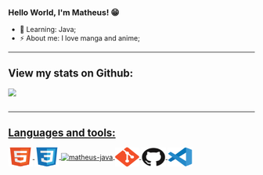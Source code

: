 ###  Hello World, I'm Matheus! 😁

- 🌱 Learning: Java;
- ⚡ About me: I love manga and anime;

<!--
**matheusmoura13/matheusmoura13** is a ✨ _special_ ✨ repository because its `README.md` (this file) appears on your GitHub profile.

Here are some ideas to get you started:

- 🔭 I’m currently working on ...
- 👯 I’m looking to collaborate on ...
- 🤔 I’m looking for help with ...
- 💬 Ask me about ...
- 📫 How to reach me: ...
- 😄 Pronouns: ...
-->
---
## View my stats on Github:
<div>
  <a href="https://github.com/matheusmoura13/matheusmoura13">
    <img align="center" src="https://github-readme-stats.vercel.app/api?username=matheusmoura13&show_icons=true&theme=highcontrast&include_all_commits=true&count_private=true"/>
   <!-- <img align="center" src="https://github-readme-stats.vercel.app/api/top-langs/?username=matheusmoura13&layout=compact&langs_count=7&theme=highcontrast"/>-->
    </div>
  <br>

 ---  
 ## Languages and tools:
 

  <div style: "display: inline_block">
    <img align="center" alt="matheus-HTML" height="40" width="50" src="https://raw.githubusercontent.com/devicons/devicon/master/icons/html5/html5-original.svg">
    <img align="center" alt="matheus-CSS" height="40" width="50" src="https://raw.githubusercontent.com/devicons/devicon/master/icons/css3/css3-original.svg">
    <img align="center" alt="matheus-java" height="40" width="50" src="https://cdn.jsdelivr.net/gh/devicons/devicon/icons/java/java-original-wordmark.svg">
     <!--  <img align="center" alt="matheus-MySQL" height="40" width="50" src="https://raw.githubusercontent.com/devicons/devicon/master/icons/mysql/mysql-original.svg"> -->
    <img align="center" alt="matheus-Git" height="40" width="50" src="https://raw.githubusercontent.com/devicons/devicon/master/icons/git/git-original.svg">
    <img align="center" alt="matheus-Github" height="40" width="50" src="https://raw.githubusercontent.com/devicons/devicon/master/icons/github/github-original.svg">
    <img align="center" alt="matheus-VsCode" height="40" width="50" src="https://raw.githubusercontent.com/devicons/devicon/master/icons/vscode/vscode-original.svg">
  </div>
  
